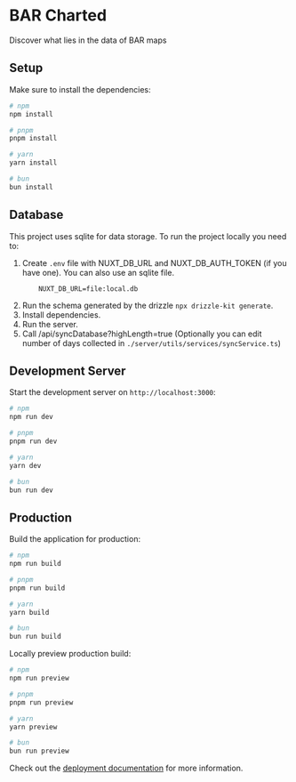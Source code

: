 # BAR Charted

Discover what lies in the data of BAR maps

## Setup

Make sure to install the dependencies:

```bash
# npm
npm install

# pnpm
pnpm install

# yarn
yarn install

# bun
bun install
```

## Database

This project uses sqlite for data storage.
To run the project locally you need to:

1. Create `.env` file with NUXT_DB_URL and NUXT_DB_AUTH_TOKEN (if you have one). You can also
   use an sqlite file.
   ```env
       NUXT_DB_URL=file:local.db
   ```
1. Run the schema generated by the drizzle `npx drizzle-kit generate`.
1. Install dependencies.
1. Run the server.
1. Call /api/syncDatabase?highLength=true (Optionally you can edit number of days collected in `./server/utils/services/syncService.ts`)

## Development Server

Start the development server on `http://localhost:3000`:

```bash
# npm
npm run dev

# pnpm
pnpm run dev

# yarn
yarn dev

# bun
bun run dev
```

## Production

Build the application for production:

```bash
# npm
npm run build

# pnpm
pnpm run build

# yarn
yarn build

# bun
bun run build
```

Locally preview production build:

```bash
# npm
npm run preview

# pnpm
pnpm run preview

# yarn
yarn preview

# bun
bun run preview
```

Check out the [deployment documentation](https://nuxt.com/docs/getting-started/deployment) for more information.
